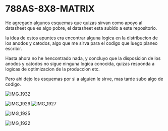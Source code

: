 # 788AS-8X8-MATRIX

He agregado algunos esquemas que quizas sirvan como apoyo al datasheet que es algo pobre, el datasheet esta subido a este repositorio.

la idea de estos apuntes era encontrar alguna logica en la distribucion de los anodos y catodos, algo que me sirva para el codigo que luego planeo escribir.

Hasta ahora no he hencontrado nada, y concluyo que la disposicion de los anodos y catodos no sigue ninguna logica conocida, quizas responda a logicas de optimizacion de la produccion etc.

Pero ahi dejo los esquemas por si a alguien le sirve, mas tarde subo algo de codigo.




![IMG_1932](https://github.com/user-attachments/assets/2c2eb533-6106-46a0-9da4-189418794db1)



![IMG_1929](https://github.com/user-attachments/assets/14edbb28-af9e-4c1c-9e07-b851ed84fc75)
![IMG_1927](https://github.com/user-attachments/assets/66c7df4f-283e-4ef9-845f-27478717f4f7)



![IMG_1925](https://github.com/user-attachments/assets/6f7ac949-69b1-486b-a8b2-d912c8d10eaa)


![IMG_1922](https://github.com/user-attachments/assets/7a923664-6ba0-4a7a-b62c-a89c89c2459c)
